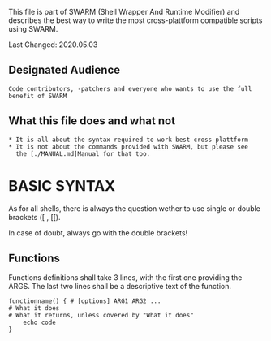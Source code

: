 This file is part of SWARM (Shell Wrapper And Runtime Modifier)
and describes the best way to write the most cross-plattform
compatible scripts using SWARM.

Last Changed: 2020.05.03



Designated Audience
-------------------

	Code contributors, -patchers and everyone who wants to use the full benefit of SWARM



What this file does and what not
--------------------------------

	* It is all about the syntax required to work best cross-plattform
	* It is not about the commands provided with SWARM, but please see
	  the [./MANUAL.md]Manual for that too.




BASIC SYNTAX
============

As for all shells, there is always the question wether to use single or double brackets ([ , [[).

In case of doubt, always go with the double brackets!



Functions
---------

Functions definitions shall take 3 lines,
with the first one providing the ARGS.
The last two lines shall be a descriptive text of the function.

	functionname() { # [options] ARG1 ARG2 ...
	# What it does
	# What it returns, unless covered by "What it does"
		echo code
	}
